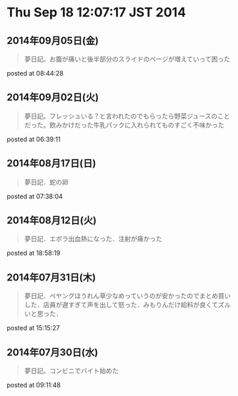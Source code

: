 Thu Sep 18 12:07:17 JST 2014
===

## 2014年09月05日(金)

> 夢日記。お腹が痛いと後半部分のスライドのページが増えていって困った

posted at 08:44:28


## 2014年09月02日(火)

> 夢日記。フレッシュいる？と言われたのでもらったら野菜ジュースのことだった。飲みかけだった牛乳パックに入れられてものすごく不味かった

posted at 06:39:11


## 2014年08月17日(日)

> 夢日記．蛇の卵

posted at 07:38:04


## 2014年08月12日(火)

> 夢日記．エボラ出血熱になった．注射が痛かった

posted at 18:58:19


## 2014年07月31日(木)

> 夢日記．ペヤングほうれん草少なめっていうのが安かったのでまとめ買いした．店員が遅すぎて声を出して怒った．みもりんだけ給料が良くてズルいと思った．

posted at 15:15:27


## 2014年07月30日(水)

> 夢日記。コンビニでバイト始めた

posted at 09:11:48

